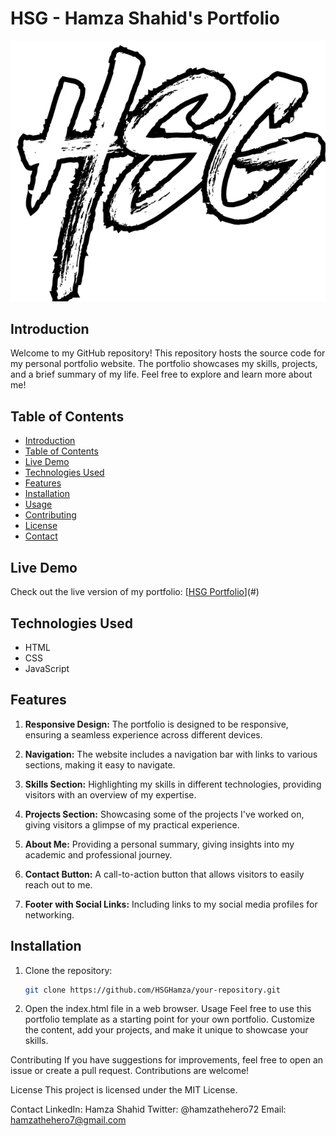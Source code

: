 # HSG - Hamza Shahid's Portfolio

![HSG Logo](Content/271910269_360703848825039_6755789994983969974_n.png)

## Introduction

Welcome to my GitHub repository! This repository hosts the source code for my personal portfolio website. The portfolio showcases my skills, projects, and a brief summary of my life. Feel free to explore and learn more about me!

## Table of Contents

- [Introduction](#introduction)
- [Table of Contents](#table-of-contents)
- [Live Demo](#live-demo)
- [Technologies Used](#technologies-used)
- [Features](#features)
- [Installation](#installation)
- [Usage](#usage)
- [Contributing](#contributing)
- [License](#license)
- [Contact](#contact)

## Live Demo

Check out the live version of my portfolio: [[HSG Portfolio](https://hsghamza.github.io/Portfolio/)](#)

## Technologies Used

- HTML
- CSS
- JavaScript

## Features

1. **Responsive Design:** The portfolio is designed to be responsive, ensuring a seamless experience across different devices.

2. **Navigation:** The website includes a navigation bar with links to various sections, making it easy to navigate.

3. **Skills Section:** Highlighting my skills in different technologies, providing visitors with an overview of my expertise.

4. **Projects Section:** Showcasing some of the projects I've worked on, giving visitors a glimpse of my practical experience.

5. **About Me:** Providing a personal summary, giving insights into my academic and professional journey.

6. **Contact Button:** A call-to-action button that allows visitors to easily reach out to me.

7. **Footer with Social Links:** Including links to my social media profiles for networking.

## Installation

1. Clone the repository:

   ```bash
   git clone https://github.com/HSGHamza/your-repository.git

2. Open the index.html file in a web browser.
Usage
Feel free to use this portfolio template as a starting point for your own portfolio. Customize the content, add your projects, and make it unique to showcase your skills.

Contributing
If you have suggestions for improvements, feel free to open an issue or create a pull request. Contributions are welcome!

License
This project is licensed under the MIT License.

Contact
LinkedIn: Hamza Shahid
Twitter: @hamzathehero72
Email: hamzathehero7@gmail.com
